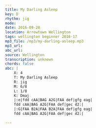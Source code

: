 ```yaml
---
title: My Darling Asleep
key: D
rhythm: jig
mode: 
date: 2016-09-28
location: Arrowtown Wellington
tags: wellington beginner 2016-17
mp3_file: /mp3/my-darling-asleep.mp3
mp3_url: 
abc_url: 
source: Wellington
transcription: unknown
chords: false
abc: |
    X: 4
    T: My Darling Asleep
    R: jig
    M: 6/8
    L: 1/8
    K: Dmaj
    |:e|fdd cAA|BAG A2G|FAA def|gfg eag|
    fdd cAA|BAG A2G|FAA def|gec d2:|
    |:G|FAA B2A|FAA B2A|FAA def|gfg eag|
    fdd cAA|BAG A2G|FAA def|gec d2:|
    
---
```


